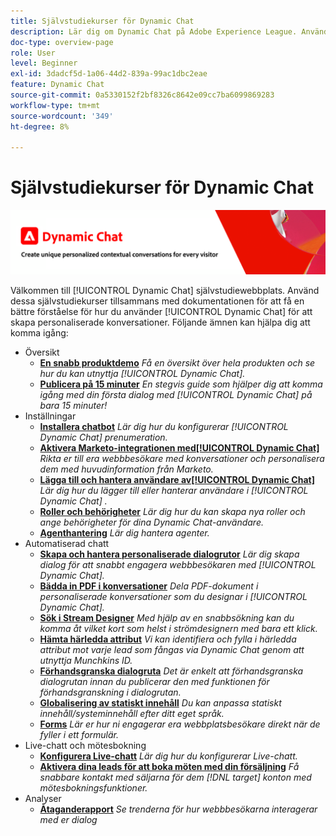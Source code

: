 ```yaml
---
title: Självstudiekurser för Dynamic Chat
description: Lär dig om Dynamic Chat på Adobe Experience League. Använd dessa självstudiekurser tillsammans med dokumentationen för att få en bättre förståelse för hur du använder Dynamic Chat för att skapa personanpassade konversationer.
doc-type: overview-page
role: User
level: Beginner
exl-id: 3dadcf5d-1a06-44d2-839a-99ac1dbc2eae
feature: Dynamic Chat
source-git-commit: 0a5330152f2bf8326c8642e09cc7ba6099869283
workflow-type: tm+mt
source-wordcount: '349'
ht-degree: 8%

---
```


# Självstudiekurser för Dynamic Chat

![](assets/dynamic-chat-header.png)

Välkommen till [!UICONTROL Dynamic Chat]  självstudiewebbplats. Använd dessa självstudiekurser tillsammans med dokumentationen för att få en bättre förståelse för hur du använder [!UICONTROL Dynamic Chat]  för att skapa personaliserade konversationer. Följande ämnen kan hjälpa dig att komma igång:

* Översikt
   * **[En snabb produktdemo](product-tour.md)**
     *Få en översikt över hela produkten och se hur du kan utnyttja [!UICONTROL Dynamic Chat].*
   * **[Publicera på 15 minuter](go-live-in-15-minutes.md)**
     *En stegvis guide som hjälper dig att komma igång med din första dialog med [!UICONTROL Dynamic Chat]  på bara 15 minuter!*
* Inställningar
   * **[Installera chatbot](setup.md)**
     *Lär dig hur du konfigurerar [!UICONTROL Dynamic Chat]  prenumeration.*
   * **[Aktivera Marketo-integrationen med[!UICONTROL Dynamic Chat]](marketo-integration.md)**
     *Rikta er till era webbbesökare med konversationer och personalisera dem med huvudinformation från Marketo.*
   * **[Lägga till och hantera användare av[!UICONTROL Dynamic Chat]](user-management.md)**
     *Lär dig hur du lägger till eller hanterar användare i [!UICONTROL Dynamic Chat] .*
   * **[Roller och behörigheter](roles-and-permissions.md)**
     *Lär dig hur du kan skapa nya roller och ange behörigheter för dina Dynamic Chat-användare.*
   * **[Agenthantering](agent-management.md)**
     *Lär dig hantera agenter.*
* Automatiserad chatt
   * **[Skapa och hantera personaliserade dialogrutor](dialogue-management.md)**
     *Lär dig skapa dialog för att snabbt engagera webbbesökaren med [!UICONTROL Dynamic Chat].*
   * **[Bädda in PDF i konversationer](document-cloud-integration.md)**
     *Dela PDF-dokument i personaliserade konversationer som du designar i [!UICONTROL Dynamic Chat].*
   * **[Sök i Stream Designer](search-in-stream-designer.md)**
     *Med hjälp av en snabbsökning kan du komma åt vilket kort som helst i strömdesignern med bara ett klick.*
   * **[Hämta härledda attribut](capture-inferred-attributes.md)**
     *Vi kan identifiera och fylla i härledda attribut mot varje lead som fångas via Dynamic Chat genom att utnyttja Munchkins ID.*
   * **[Förhandsgranska dialogruta](dialogue-preview.md)**
     *Det är enkelt att förhandsgranska dialogrutan innan du publicerar den med funktionen för förhandsgranskning i dialogrutan.*
   * **[Globalisering av statiskt innehåll](globalization-of-static-content.md)**
     *Du kan anpassa statiskt innehåll/systeminnehåll efter ditt eget språk.*
   * **[Forms](conversational-forms.md)**
     *Lär er hur ni engagerar era webbplatsbesökare direkt när de fyller i ett formulär.*
* Live-chatt och mötesbokning
   * **[Konfigurera Live-chatt](set-up-live-chat.md)**
     *Lär dig hur du konfigurerar Live-chatt.*
   * **[Aktivera dina leads för att boka möten med din försäljning](meeting-booking.md)**
     *Få snabbare kontakt med säljarna för dem [!DNL target] konton med mötesbokningsfunktioner.*
* Analyser
   * **[Åtaganderapport](engagement-report.md)**
     *Se trenderna för hur webbbesökarna interagerar med er dialog*

